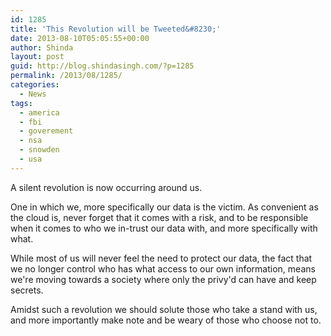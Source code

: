 ```yaml
---
id: 1285
title: 'This Revolution will be Tweeted&#8230;'
date: 2013-08-10T05:05:55+00:00
author: Shinda
layout: post
guid: http://blog.shindasingh.com/?p=1285
permalink: /2013/08/1285/
categories:
  - News
tags:
  - america
  - fbi
  - goverement
  - nsa
  - snowden
  - usa
---
```

<p style="text-align: left;">
  A silent revolution is now occurring around us.
</p>

One in which we, more specifically our data is the victim. As convenient as the cloud is, never forget that it comes with a risk, and to be responsible when it comes to who we in-trust our data with, and more specifically with what.

While most of us will never feel the need to protect our data, the fact that we no longer control who has what access to our own information, means we're moving towards a society where only the privy'd can have and keep secrets.

Amidst such a revolution we should solute those who take a stand with us, and more importantly make note and be weary of those who choose not to.